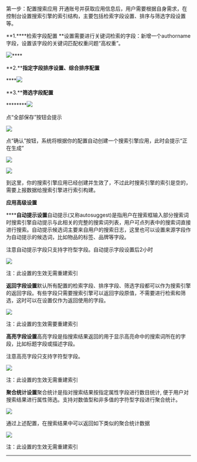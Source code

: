 第一步：配置搜索应用
开通账号并获取应用信息后，用户需要根据自身需求，在控制台设置搜索引擎的索引结构，主要包括检索字段设置、排序与筛选字段设置等。

**1.****检索字段配置
**设置需要进行关键词检索的字段：新增一个authorname字段，设置该字段的关键词匹配权重问题“高权重”。

![](https://img1.jcloudcs.com/cms/abe0f677-1ede-4ec9-adff-533d5cdc124920170626140431.png)****

**2.****指定字段排序设置、综合排序配置**

********![](https://img1.jcloudcs.com/cms/7a1cbee9-58ad-4c46-ab16-c08da2de479820170626140513.png)****

**3.****筛选字段配置**

********![](https://img1.jcloudcs.com/cms/21b091ec-b883-44e3-bf42-1fcf5f6ecea320170626140545.png)

点“全部保存”按钮会提示

![](https://img1.jcloudcs.com/cms/a2b3c95a-fce9-472d-931a-5a04057a77d720170626140658.png)

点“确认”按钮，系统将根据你的配置自动创建一个搜索引擎应用，此时会提示“正在生成”

![](https://img1.jcloudcs.com/cms/6057e0d0-29a8-4c39-bfff-e5c5c2cb53d220170626140731.png)

![](https://img1.jcloudcs.com/cms/b88db5a0-fea7-44e9-b432-a41d204ce20020170626140740.png)

到这里，你的搜索引擎应用已经创建并生效了，不过此时搜索引擎的索引是空的，需要上报数据给搜索引擎进行索引构建。

**应用高级设置**

******自动提示设置**自动提示(又称autosuggest)是指用户在搜索框输入部分搜索词时搜索引擎自动提示与此相关的完整的搜索词列表，用户可点列表中的搜索词直接进行搜索。自动提示候选词主要来自用户的搜索日志，这里也可以设置来源字段作为自动提示的候选词，比如物品的标签、品牌等字段。

注意自动提示字段只支持字符型字段。自动提示字段设置后2小时

![](https://img1.jcloudcs.com/cms/4656bd02-3595-4640-a8b0-02ac0f6ed75720170626140843.png)

注：此设置的生效无需重建索引

**返回字段设置**默认所有配置的检索字段、排序字段、筛选字段都可以作为搜索引擎的返回字段。有些字段只需要搜索引擎可以返回字段原值，不需要进行检索和筛选，这时可以在设置仅作为返回使用的字段。

![](https://img1.jcloudcs.com/cms/50aaeade-c3a9-4a6e-b51f-f6cb3cbe56e620170626140917.png)

注：此设置的生效需要重建索引

**高亮字段设置**高亮字段是指搜索结果返回的用于显示高亮命中的搜索词所在的字段，比如标题字段或描述字段。

注意高亮字段只支持字符型字段。

![](https://img1.jcloudcs.com/cms/2fd3a014-7442-4a0e-b68b-1af6cf0d02db20170626140945.png)

注：此设置的生效无需重建索引

**聚合统计设置**聚合统计是指对搜索结果按指定属性字段进行数目统计, 便于用户对搜索结果进行属性筛选。支持对数值型和非多值的字符型字段进行聚合统计。

![](https://img1.jcloudcs.com/cms/ef345fb2-0823-4135-a145-b7b5c25f53f920170626141018.png)

通过上述配置，在搜索结果中可以返回如下类似的聚合统计数据

![](https://img1.jcloudcs.com/cms/a5504d14-0aff-4717-8a8d-2de7fb10b26720170626141039.png)

注：此设置的生效无需重建索引

****